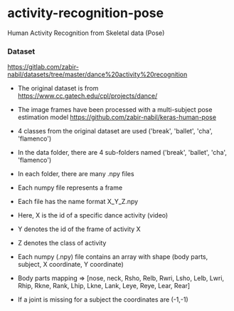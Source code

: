 # activity-recognition-pose
Human Activity Recognition from Skeletal data (Pose)

### Dataset
https://gitlab.com/zabir-nabil/datasets/tree/master/dance%20activity%20recognition

* The original dataset is from https://www.cc.gatech.edu/cpl/projects/dance/

* The image frames have been processed with a multi-subject pose estimation model https://github.com/zabir-nabil/keras-human-pose

* 4 classes from the original dataset are used ('break', 'ballet', 'cha', 'flamenco')
* In the data folder, there are 4 sub-folders named ('break', 'ballet', 'cha', 'flamenco')
* In each folder, there are many .npy files
* Each numpy file represents a frame
* Each file has the name format X_Y_Z.npy
* Here, X is the id of a specific dance activity (video)
* Y denotes the id of the frame of activity X
* Z denotes the class of activity
* Each numpy (.npy) file contains an array with shape (body parts, subject, X coordinate, Y coordinate)
* Body parts mapping => [nose, neck, Rsho, Relb, Rwri, Lsho, Lelb, Lwri, Rhip, Rkne, Rank, Lhip, Lkne, Lank, Leye, Reye, Lear, Rear]
* If a joint is missing for a subject the coordinates are (-1,-1)
